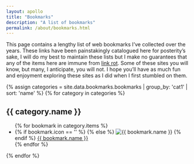 ```yaml
---
layout: apollo
title: "Bookmarks"
description: "A list of bookmarks"
permalink: /about/bookmarks.html
---
```


This page contains a lengthy list of web bookmarks I’ve collected over the years. These links have been painstakingly catalogued here for posterity’s sake, I will do my best to maintain these lists but I make no guarantees that any of the items here are immune from [link rot](https://en.wikipedia.org/wiki/Link_rot). Some of these sites you will know, but many, I anticipate, you will not. I hope you’ll have as much fun and enjoyment exploring these sites as I did when I first stumbled on them.

<div class="post">

{% assign categories = site.data.bookmarks.bookmarks | group_by: 'cat1' | sort: 'name' %}
{% for category in categories %}
	<h2>{{ category.name }}</h2>
	<ul class="bookmarks">
		{% for bookmark in category.items %}
				<li>
					{% if bookmark.icon == '' %}
						<i aria-hidden class="fas fa-globe" title="{{ bookmark.name }}"></i>
					{% else  %}
						<img class="favicon" src="{{ bookmark.icon }}" alt="{{ bookmark.name }}" /> 
					{% endif %}
					<a href="{{ bookmark.src }}" title="{{ bookmark.name }}" target="_blank">{{ bookmark.name }}</a>
				</li>
		{% endfor %}
	</ul>
{% endfor %}
</div>
